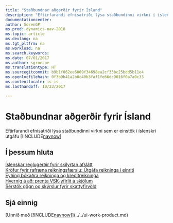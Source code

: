 ```yaml
---
title: "Staðbundnar aðgerðir fyrir Ísland"
description: "Eftirfarandi efnisatriði lýsa staðbundinni virkni í íslenskri útgáfu [!INCLUDE[navnow](../../includes/navnow_md.md)]."
documentationcenter: 
author: SorenGP
ms.prod: dynamics-nav-2018
ms.topic: article
ms.devlang: na
ms.tgt_pltfrm: na
ms.workload: na
ms.search.keywords: 
ms.date: 07/01/2017
ms.author: sgroespe
ms.translationtype: HT
ms.sourcegitcommit: b9b1f062ee6009f34698ea2cf33bc25bdd5b11e4
ms.openlocfilehash: 0f3b9b41a2b0c40b3faf1fe66dc9016f0a7a0c33
ms.contentlocale: is-is
ms.lasthandoff: 10/23/2017

---
```

# <a name="iceland-local-functionality"></a>Staðbundnar aðgerðir fyrir Ísland
Eftirfarandi efnisatriði lýsa staðbundinni virkni sem er einstök í íslenskri útgáfu [!INCLUDE[navnow](../../includes/navnow_md.md)]

## <a name="in-this-section"></a>Í þessum hluta  
  [Íslenskar reglugerðir fyrir skilyrtan afslátt](icelandic-tax-regulations-of-conditional-discounts.md)  
  [Kröfur fyrir rafræna reikningsfærslu: Útgáfa reikninga í einriti](electronic-invoicing-requirement-issuing-single-copy-invoice.md)  
  [Eyðing bókaðra reikninga og kreditreikninga](deleting-posted-invoices-and-credit-memos.md)  
  [Hvernig á að: prenta VSK-yfirlit á skjölum](how-to-print-vat-summary-information-on-documents.md)  
 [Sérstök gögn og skýrslur fyrir skattyfirvöld](special-data-output-and-reports-for-the-tax-authority.md)  

## <a name="see-also"></a>Sjá einnig
[Unnið með [!INCLUDE[navnow](../../includes/navnow_md.md)]](../../ui-work-product.md)  

